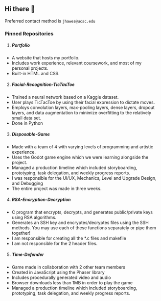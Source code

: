Hi there 👋
---------

Preferred contact method is ```jhawes@ucsc.edu```

### Pinned Repositories

1. ##### Portfolio
- A website that hosts my portfolio.
- Includes work experience, relevant coursework, and most of my personal projects.
- Built-in HTML and CSS.

2. ##### Facial-Recognition-TicTacToe
- Trained a neural network based on a Kaggle dataset.
- User plays TicTacToe by using their facial expression to dictate moves.
- Employs convolution layers, max-pooling layers, dense layers, dropout layers,
  and data augmentation to minimize overfitting to the relatively small data set.
- Done in Python

3. ##### Disposable-Game
- Made with a team of 4 with varying levels of programming and artistic experience.
- Uses the Godot game engine which we were learning alongside the project.
- Managed a production timeline which included storyboarding, prototyping, task delegation, 
and weekly progress reports.
- I was responsible for the UI/UX, Mechanics, Level and Upgrade Design, and Debugging
- The entire project was made in three weeks.

4. ##### RSA-Encryption-Decryption
- C program that encrypts, decrypts, and generates public/private keys using RSA algorithms.
- Generates an SSH key and encryptes/decryptes files using the SSH methods. You may use each of these functions separately or pipe them together!
- I am responsible for creating all the *.c files and makefile
- I am not responsible for the 2 header files.

5. ##### Time-Defender
- Game made in collaboration with 2 other team members
- Created in JavaScript using the Phaser library
- Includes procedurally generated video and audio
- Browser downloads less than 1MB in order to play the game
- Managed a production timeline which included storyboarding, prototyping, task delegation, and weekly progress reports.
   

  

<!--
**Wyatt-Hawes/Wyatt-Hawes** is a ✨ _special_ ✨ repository because its `README.md` (this file) appears on your GitHub profile.

Here are some ideas to get you started:

- 🔭 I’m currently working on ...
- 🌱 I’m currently learning ...
- 👯 I’m looking to collaborate on ...
- 🤔 I’m looking for help with ...
- 💬 Ask me about ...
- 📫 How to reach me: ...
- 😄 Pronouns: ...
- ⚡ Fun fact: ...
-->
